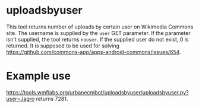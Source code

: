 # uploadsbyuser

This tool returns number of uploads by certain user on Wikimedia Commons site. The username is supplied by the `user` GET parameter. If the parameter isn't supplied, the tool returns `nouser`. If the supplied user do not exist, 0 is returned. It is supposed to be used for solving https://github.com/commons-app/apps-android-commons/issues/654.

# Example use
https://tools.wmflabs.org/urbanecmbot/uploadsbyuser/uploadsbyuser.py?user=Jagro returns 7281. 
